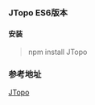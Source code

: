 ### JTopo ES6版本

#### 安装
> npm install JTopo
### 参考地址
[JTopo](https://github.com/tuanjie54188/jtopo)
